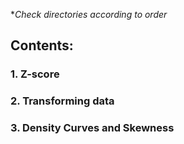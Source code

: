 **Check directories according to order*

## Contents:
### 1. Z-score
### 2. Transforming data
### 3. Density Curves and Skewness

